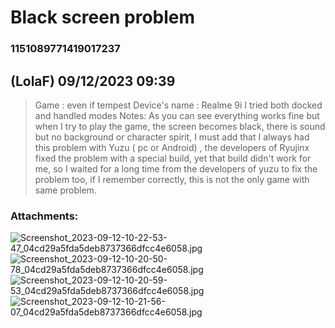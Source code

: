 # Black screen problem
### 1151089771419017237
##  (LolaF) 09/12/2023 09:39 

> Game : even if tempest
> Device's name : Realme 9i
> I tried both docked and handled modes
> Notes:
> As you can see everything works fine but when I try to play the game, the screen becomes black, there is sound but no background or character spirit, I must add that I always had this problem with Yuzu ( pc or Android) , the developers of Ryujinx fixed the problem with a special build, yet that build didn't work for me, so I waited for a long time from the developers of yuzu to fix the problem too, if I remember correctly, this is not the only game with same problem.
### Attachments: 
![Screenshot_2023-09-12-10-22-53-47_04cd29a5fda5deb8737366dfcc4e6058.jpg](https://yuzudiscordbackup.s3.us-west-2.amazonaws.com/files-media/1151089771419017237_Screenshot_2023-09-12-10-22-53-47_04cd29a5fda5deb8737366dfcc4e6058.jpg)
![Screenshot_2023-09-12-10-20-50-78_04cd29a5fda5deb8737366dfcc4e6058.jpg](https://yuzudiscordbackup.s3.us-west-2.amazonaws.com/files-media/1151089771419017237_Screenshot_2023-09-12-10-20-50-78_04cd29a5fda5deb8737366dfcc4e6058.jpg)
![Screenshot_2023-09-12-10-20-59-53_04cd29a5fda5deb8737366dfcc4e6058.jpg](https://yuzudiscordbackup.s3.us-west-2.amazonaws.com/files-media/1151089771419017237_Screenshot_2023-09-12-10-20-59-53_04cd29a5fda5deb8737366dfcc4e6058.jpg)
![Screenshot_2023-09-12-10-21-56-07_04cd29a5fda5deb8737366dfcc4e6058.jpg](https://yuzudiscordbackup.s3.us-west-2.amazonaws.com/files-media/1151089771419017237_Screenshot_2023-09-12-10-21-56-07_04cd29a5fda5deb8737366dfcc4e6058.jpg)

